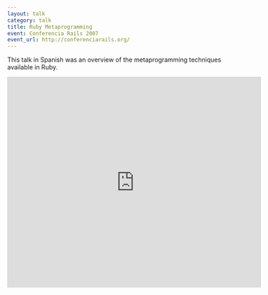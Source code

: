 ```yaml
---
layout: talk
category: talk
title: Ruby Metaprogramming
event: Conferencia Rails 2007
event_url: http://conferenciarails.org/
---
```


This talk in Spanish was an overview of the metaprogramming techniques available in Ruby.

<iframe src="http://www.slideshare.net/slideshow/embed_code/177022" width="576" height="480" frameborder="0" marginwidth="0" marginheight="0" scrolling="no" style="border:1px solid #CCC;border-width:1px 1px 0;margin-bottom:5px" allowfullscreen webkitallowfullscreen mozallowfullscreen> </iframe>